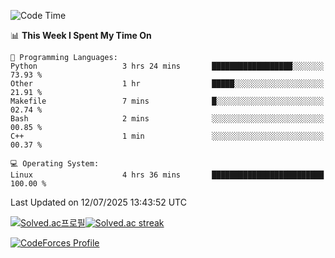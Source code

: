
<!--START_SECTION:waka-->
![Code Time](http://img.shields.io/badge/Code%20Time-3%2C909%20hrs%2055%20mins-blue)

📊 **This Week I Spent My Time On** 

```text
💬 Programming Languages: 
Python                   3 hrs 24 mins       ██████████████████░░░░░░░   73.93 % 
Other                    1 hr                █████░░░░░░░░░░░░░░░░░░░░   21.91 % 
Makefile                 7 mins              █░░░░░░░░░░░░░░░░░░░░░░░░   02.74 % 
Bash                     2 mins              ░░░░░░░░░░░░░░░░░░░░░░░░░   00.85 % 
C++                      1 min               ░░░░░░░░░░░░░░░░░░░░░░░░░   00.37 % 

💻 Operating System: 
Linux                    4 hrs 36 mins       █████████████████████████   100.00 % 
```


 Last Updated on 12/07/2025 13:43:52 UTC
<!--END_SECTION:waka-->


[![Solved.ac프로필](http://mazassumnida.wtf/api/generate_badge?boj=hckim96)](https://solved.ac/hckim96)[![Solved.ac streak](http://mazandi.herokuapp.com/api?handle=hckim96&theme=dark)](https://solved.ac/hckim96)


[![CodeForces Profile](https://cf.leed.at?id=hckim96)](https://codeforces.com/profile/hckim96)

